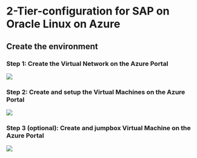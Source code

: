 # 2-Tier-configuration for SAP on Oracle Linux on Azure

## Create the environment

### Step 1: Create the Virtual Network on the Azure Portal
<a href="https://portal.azure.com/#create/Microsoft.Template/uri/https%3A%2F%2Fraw.githubusercontent.com%2Fhsirtl%2Fsap-2-tier-on-oracle-linux%2Fmaster%2Fnetwork.json" target="_blank">
    <img src="http://azuredeploy.net/deploybutton.png"/>
</a>

### Step 2: Create and setup the Virtual Machines on the Azure Portal
<a href="https://portal.azure.com/#create/Microsoft.Template/uri/https%3A%2F%2Fraw.githubusercontent.com%2Fhsirtl%2Fsap-2-tier-on-oracle-linux%2Fmaster%2Fazuredeploy.json" target="_blank">
    <img src="http://azuredeploy.net/deploybutton.png"/>
</a>

### Step 3 (optional): Create and jumpbox Virtual Machine on the Azure Portal
<a href="https://portal.azure.com/#create/Microsoft.Template/uri/https%3A%2F%2Fraw.githubusercontent.com%2Fhsirtl%2Fsap-2-tier-on-oracle-linux%2Fmaster%2Fjumpbox.json" target="_blank">
    <img src="http://azuredeploy.net/deploybutton.png"/>
</a>
